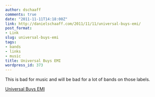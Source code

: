 ```yaml
---
author: dschaaff
comments: true
date: "2011-11-11T14:18:00Z"
link: http://danielschaaff.com/2011/11/11/universal-buys-emi/
post_format:
- Link
slug: universal-buys-emi
tags:
- bands
- links
- music
title: Universal Buys EMI
wordpress_id: 373
---
```


This is bad for music and will be bad for a lot of bands on those labels.

[Universal Buys EMI](http://www.theverge.com/2011/11/11/2553947/universal-buying-emi-music-for-1-9-billion-says-wsj)
